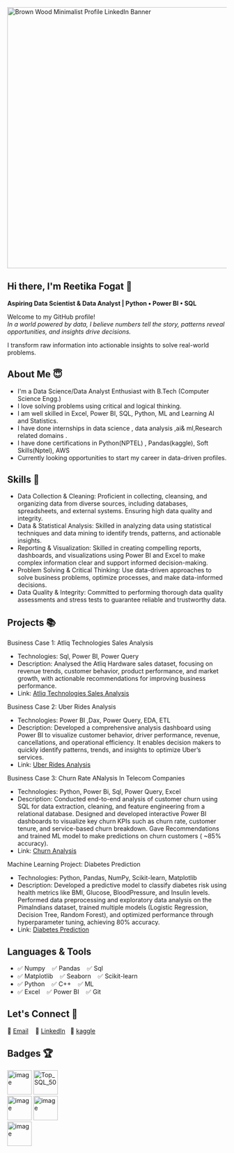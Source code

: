 <img width="2000" height="600" alt="Brown Wood Minimalist Profile LinkedIn Banner" src="https://github.com/user-attachments/assets/2de963c3-189d-45b8-842e-b5df95916b0b" />


## Hi there, I'm Reetika Fogat 👋
**Aspiring Data Scientist & Data Analyst | Python • Power BI • SQL**

Welcome to my GitHub profile!  
_In a world powered by data, I believe numbers tell the story, patterns reveal opportunities, and insights drive decisions._

I transform raw information into actionable insights to solve real-world problems.

About Me  😇
---
- I'm a Data Science/Data Analyst Enthusiast with B.Tech (Computer Science Engg.)
- I love solving problems using critical and logical thinking.
- I am well skilled in Excel, Power BI, SQL, Python, ML and Learning AI and Statistics.
- I have done internships in data science , data analysis ,ai& ml,Research related domains .
- I have done certifications in Python(NPTEL) , Pandas(kaggle), Soft Skills(Nptel), AWS
- Currently looking opportunities to start my career in data-driven profiles.

Skills 💪
---
- Data Collection & Cleaning: Proficient in collecting, cleansing, and organizing data from diverse sources, including databases, spreadsheets, and external systems.  Ensuring high data quality and integrity.
- Data & Statistical Analysis: Skilled in analyzing data using statistical techniques and data mining to identify trends, patterns, and actionable insights.
- Reporting & Visualization: Skilled in creating compelling reports, dashboards, and visualizations using Power BI and Excel to make complex information clear and support informed decision-making.
- Problem Solving & Critical Thinking: Use data-driven approaches to solve business problems, optimize processes, and make data-informed decisions.
- Data Quality & Integrity: Committed to performing thorough data quality assessments and stress tests to guarantee reliable and trustworthy data.

Projects 📚
---
Business Case 1: Atliq Technologies Sales Analysis 
- Technologies: Sql, Power BI, Power Query
- Description: Analysed the Atliq Hardware sales dataset, focusing on revenue trends, customer behavior, product performance,
             and market growth, with actionable recommendations for improving business performance.
- Link: [Atliq Technologies Sales Analysis ](https://github.com/Reetikafogat/AtliQ-sales-Analysis)

Business Case 2: Uber Rides Analysis 
- Technologies: Power BI ,Dax, Power Query, EDA, ETL 
- Description: Developed a comprehensive analysis dashboard using Power BI to visualize customer behavior, driver performance, revenue, cancellations, and operational efficiency. 
             It enables decision makers to quickly identify patterns, trends, and insights to optimize Uber’s services.
- Link: [Uber Rides Analysis](https://github.com/Reetikafogat/Uber-Analysis)

Business Case 3: Churn Rate ANalysis In Telecom Companies
- Technologies: Python, Power Bi, Sql, Power Query, Excel
- Description: Conducted end-to-end analysis of customer churn using SQL for data extraction, cleaning, and feature engineering from a relational database.
             Designed and developed interactive Power BI dashboards to visualize key churn KPIs such as churn rate, customer tenure, and service-based churn breakdown.
             Gave Recommendations and trained ML model to make predictions on  churn customers ( ~85% accuracy).
- Link: [Churn Analysis ](https://github.com/Reetikafogat/CHURN-ANALYSIS-IN-TELECOM-COMPANIES-)

Machine Learning Project: Diabetes Prediction
- Technologies: Python, Pandas, NumPy, Scikit-learn, Matplotlib
- Description: Developed a predictive model to classify diabetes risk using health metrics like BMI, Glucose, BloodPressure, and Insulin levels. 
              Performed data preprocessing and exploratory data analysis on the PimaIndians dataset, trained multiple models (Logistic Regression, Decision Tree, Random Forest),
              and optimized performance through hyperparameter tuning, achieving 80% accuracy.
- Link: [Diabetes Prediction](https://github.com/Reetikafogat/diabetes_prediction-)

Languages & Tools
---
- ✅ Numpy &nbsp;&nbsp;           ✅ Pandas &nbsp;&nbsp;       ✅ Sql
- ✅ Matplotlib &nbsp;&nbsp;      ✅ Seaborn &nbsp;&nbsp;      ✅ Scikit-learn
- ✅ Python &nbsp;&nbsp;          ✅ C++ &nbsp;&nbsp;          ✅ ML
- ✅ Excel &nbsp;&nbsp;           ✅ Power BI &nbsp;&nbsp;     ✅ Git

Let's Connect 🤝
---
📧 [Email](reetikafogat76@gmail.com) &nbsp;&nbsp; 
💼 [LinkedIn](https://www.linkedin.com/in/reetika-f-1a0730271/)&nbsp;&nbsp; 
🧩 [kaggle](https://www.kaggle.com/reetikafogat)

Badges 🏆
---
<img width="56" height="56" alt="image" src="https://github.com/user-attachments/assets/796174e3-09d9-4f61-b45f-fc24ef2e835f" /> 
<img width="56" height="56" alt="Top_SQL_50" src="https://github.com/user-attachments/assets/6fd67a7a-bc09-4e13-a90f-5ed04f73cc55" /><br>
<img width="56" height="56" alt="image" src="https://github.com/user-attachments/assets/ab3fc0f6-4058-4aa2-ac7f-8c69038fc169" />
<img width="56" height="56" alt="image" src="https://github.com/user-attachments/assets/b4432b12-d348-46bb-aeca-1b5a9b662941" /><br>
<img width="56" height="56" alt="image" src="https://github.com/user-attachments/assets/a0c81ae9-baf9-4bc9-bf62-a021feb54542" />











